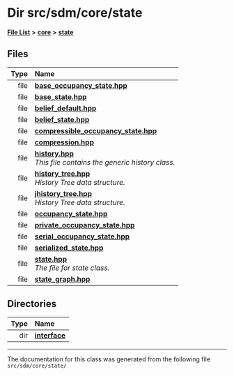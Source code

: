 
# Dir src/sdm/core/state

<link rel="stylesheet" href="https://cdnjs.cloudflare.com/ajax/libs/KaTeX/0.5.1/katex.min.css">
<link rel="stylesheet" href="https://cdn.jsdelivr.net/github-markdown-css/2.2.1/github-markdown.css"/>



[**File List**](files.md) **>** [**core**](dir_92216a09053680f71034e5e26026ee62.md) **>** [**state**](dir_d0d8dc666ec4ca9b544d63f25347f269.md)











## Files

| Type | Name |
| ---: | :--- |
| file | [**base\_occupancy\_state.hpp**](base__occupancy__state_8hpp.md) <br> |
| file | [**base\_state.hpp**](base__state_8hpp.md) <br> |
| file | [**belief\_default.hpp**](belief__default_8hpp.md) <br> |
| file | [**belief\_state.hpp**](belief__state_8hpp.md) <br> |
| file | [**compressible\_occupancy\_state.hpp**](compressible__occupancy__state_8hpp.md) <br> |
| file | [**compression.hpp**](compression_8hpp.md) <br> |
| file | [**history.hpp**](history_8hpp.md) <br>_This file contains the generic history class._  |
| file | [**history\_tree.hpp**](history__tree_8hpp.md) <br>_History Tree data structure._  |
| file | [**jhistory\_tree.hpp**](jhistory__tree_8hpp.md) <br>_History Tree data structure._  |
| file | [**occupancy\_state.hpp**](occupancy__state_8hpp.md) <br> |
| file | [**private\_occupancy\_state.hpp**](private__occupancy__state_8hpp.md) <br> |
| file | [**serial\_occupancy\_state.hpp**](serial__occupancy__state_8hpp.md) <br> |
| file | [**serialized\_state.hpp**](serialized__state_8hpp.md) <br> |
| file | [**state.hpp**](state_8hpp.md) <br>_The file for state class._  |
| file | [**state\_graph.hpp**](state__graph_8hpp.md) <br> |

## Directories

| Type | Name |
| ---: | :--- |
| dir | [**interface**](dir_21fe4a973b70de512eb6303f0a371aff.md) <br> |

















------------------------------
The documentation for this class was generated from the following file `src/sdm/core/state/`